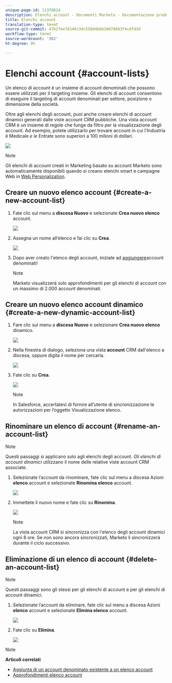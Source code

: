 ```yaml
---
unique-page-id: 11378814
description: Elenchi account - Documenti Marketo - Documentazione prodotto
title: Elenchi account
translation-type: tm+mt
source-git-commit: 47b2fee7d146c3dc558d4bbb10070683f4cdfd3d
workflow-type: tm+mt
source-wordcount: '362'
ht-degree: 0%

---
```



# Elenchi account {#account-lists}

Un elenco di account è un insieme di account denominati che possono essere utilizzati per il targeting insieme. Gli elenchi di account consentono di eseguire il targeting di account denominati per settore, posizione o dimensione della società.

Oltre agli elenchi degli account, puoi anche creare elenchi di account dinamici generati dalle viste account CRM pubbliche. Una vista account CRM è un insieme di regole che funge da filtro per la visualizzazione degli account. Ad esempio, potete utilizzarlo per trovare account in cui l&#39;Industria è Medicale *e le* Entrate sono superiori a 100 milioni di dollari.

![](assets/one.png)

>[!NOTE]
>
>Gli elenchi di account creati in Marketing basato su account Marketo sono automaticamente disponibili quando si creano elenchi smart e campagne Web in [Web Personalization](http://docs.marketo.com/display/DOCS/RTP+Segments).

## Creare un nuovo elenco account {#create-a-new-account-list}

1. Fate clic sul menu a **discesa Nuovo** e selezionate **Crea nuovo elenco** account.

   ![](assets/1a.png)

1. Assegna un nome all’elenco e fai clic su **Crea**.

   ![](assets/three-0.png)

1. Dopo aver creato l&#39;elenco degli account, iniziate ad [aggiungere](http://docs.marketo.com/display/DOCS/Add+an+Existing+Named+Account+to+an+Account+List)account denominati!

   >[!NOTE]
   >
   >Marketo visualizzerà solo approfondimenti per gli elenchi di account con un massimo di 2.000 account denominati.

## Creare un nuovo elenco account dinamico {#create-a-new-dynamic-account-list}

1. Fare clic sul menu a **discesa Nuovo** e selezionare **Crea nuovo elenco** dinamico.

   ![](assets/1.png)

1. Nella finestra di dialogo, seleziona una vista **account** CRM dall&#39;elenco a discesa, oppure digita il nome per cercarla.

   ![](assets/image2017-7-18-9-48-23.png)

1. Fate clic su **Crea**.

   ![](assets/step4.jpg)

   >[!NOTE]
   >
   >In Salesforce, accertatevi di fornire all’utente di sincronizzazione le autorizzazioni per l’oggetto Visualizzazione elenco.

## Rinominare un elenco di account {#rename-an-account-list}

>[!NOTE]
>
>Questi passaggi si applicano solo agli elenchi degli account. *Gli elenchi di account dinamici* utilizzano il nome delle relative viste account CRM associate.

1. Selezionate l’account da rinominare, fate clic sul menu a discesa Azioni **elenco** account e selezionate **Rinomina elenco** account.

   ![](assets/three.png)

1. Immettete il nuovo nome e fate clic su **Rinomina**.

   ![](assets/four.png)

   >[!NOTE]
   >
   >La vista account CRM si sincronizza con l&#39;elenco degli account dinamici ogni 8 ore. Se non sono ancora sincronizzati, Marketo li sincronizzerà durante il ciclo successivo.

## Eliminazione di un elenco di account {#delete-an-account-list}

>[!NOTE]
>
>Questi passaggi sono gli stessi per gli elenchi di account e per gli elenchi di account dinamici.

1. Selezionate l’account da eliminare, fate clic sul menu a discesa Azioni **elenco** account e selezionate **Elimina elenco** account.

   ![](assets/five.png)

1. Fate clic su **Elimina**.

   ![](assets/six.png)

>[!NOTE]
>
>**Articoli correlati**
>
>* [Aggiunta di un account denominato esistente a un elenco account](named-accounts/add-an-existing-named-account-to-an-account-list.md)
>* [Approfondimenti elenco account](../../../product-docs/account-based-marketing/measure/account-list-insights.md)

>



